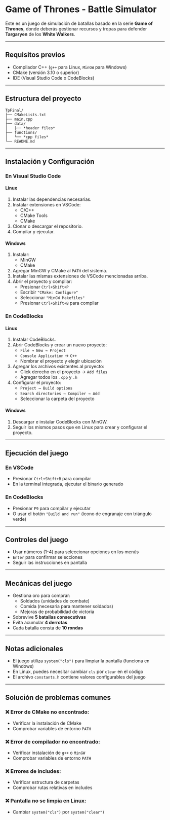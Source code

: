 # Game of Thrones - Battle Simulator

Este es un juego de simulación de batallas basado en la serie **Game of Thrones**, donde deberás gestionar recursos y tropas para defender **Targaryen** de los **White Walkers**.

---

## Requisitos previos

- Compilador C++ (`g++` para Linux, `MinGW` para Windows)
- CMake (versión 3.10 o superior)
- IDE (Visual Studio Code o CodeBlocks)

---

## Estructura del proyecto

```
TpFinal/
├── CMakeLists.txt
├── main.cpp
├── data/
│   ├── *header files*
├── functions/
│   └── *cpp files*
└── README.md
```

---

## Instalación y Configuración

### En Visual Studio Code

#### Linux

1. Instalar las dependencias necesarias.
2. Instalar extensiones en VSCode:
   - C/C++
   - CMake Tools
   - CMake
3. Clonar o descargar el repositorio.
4. Compilar y ejecutar.

#### Windows

1. Instalar:
   - MinGW
   - CMake
2. Agregar MinGW y CMake al `PATH` del sistema.
3. Instalar las mismas extensiones de VSCode mencionadas arriba.
4. Abrir el proyecto y compilar:
   - Presionar `Ctrl+Shift+P`
   - Escribir `"CMake: Configure"`
   - Seleccionar `"MinGW Makefiles"`
   - Presionar `Ctrl+Shift+B` para compilar

### En CodeBlocks

#### Linux

1. Instalar CodeBlocks.
2. Abrir CodeBlocks y crear un nuevo proyecto:
   - `File → New → Project`
   - `Console Application` → `C++`
   - Nombrar el proyecto y elegir ubicación
3. Agregar los archivos existentes al proyecto:
   - Click derecho en el proyecto → `Add files`
   - Agregar todos los `.cpp` y `.h`
4. Configurar el proyecto:
   - `Project → Build options`
   - `Search directories → Compiler → Add`
   - Seleccionar la carpeta del proyecto

#### Windows

1. Descargar e instalar CodeBlocks con MinGW.
2. Seguir los mismos pasos que en Linux para crear y configurar el proyecto.

---

## Ejecución del juego

### En VSCode

- Presionar `Ctrl+Shift+B` para compilar
- En la terminal integrada, ejecutar el binario generado

### En CodeBlocks

- Presionar `F9` para compilar y ejecutar  
- O usar el botón `"Build and run"` (ícono de engranaje con triángulo verde)

---

## Controles del juego

- Usar números (1-4) para seleccionar opciones en los menús
- `Enter` para confirmar selecciones
- Seguir las instrucciones en pantalla

---

## Mecánicas del juego

- Gestiona oro para comprar:
  - Soldados (unidades de combate)
  - Comida (necesaria para mantener soldados)
  - Mejoras de probabilidad de victoria
- Sobrevive **5 batallas consecutivas**
- Evita acumular **4 derrotas**
- Cada batalla consta de **10 rondas**

---

## Notas adicionales

- El juego utiliza `system("cls")` para limpiar la pantalla (funciona en Windows)
- En Linux, puedes necesitar cambiar `cls` por `clear` en el código
- El archivo `constants.h` contiene valores configurables del juego

---

## Solución de problemas comunes

### ❌ Error de CMake no encontrado:

- Verificar la instalación de CMake
- Comprobar variables de entorno `PATH`

### ❌ Error de compilador no encontrado:

- Verificar instalación de `g++` o `MinGW`
- Comprobar variables de entorno `PATH`

### ❌ Errores de includes:

- Verificar estructura de carpetas
- Comprobar rutas relativas en includes

### ❌ Pantalla no se limpia en Linux:

- Cambiar `system("cls")` por `system("clear")`
